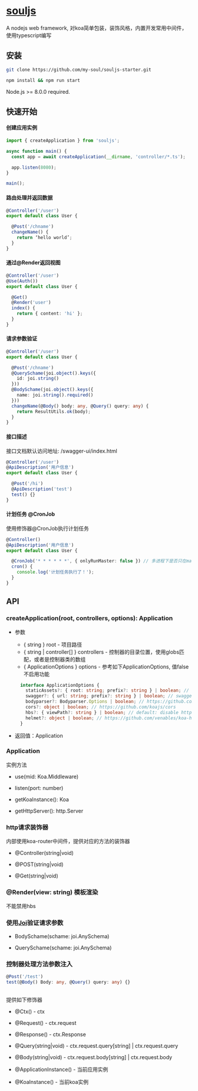 # [souljs](https://github.com/my-soul/souljs)

A nodejs web framework, 对koa简单包装，装饰风格，内置开发常用中间件，使用typescript编写

## 安装

``` bash
git clone https://github.com/my-soul/souljs-starter.git

npm install && npm run start
```
Node.js >= 8.0.0 required.

## 快速开始

#### 创建应用实例

```typescript main.ts
import { createApplication } from 'souljs';

async function main() {
  const app = await createApplication(__dirname, 'controller/*.ts');

  app.listen(8080);
}

main();
```

#### 路由处理并返回数据

```typescript controller/user.ts
@Controller('/user')
export default class User {

  @Post('/chname')
  changeName() {
    return ‘hello world’;
  }
}
```

#### 通过@Render返回视图

```typescript controller/user.ts
@Controller('/user')
@Use(Auth())
export default class User {

  @Get()
  @Render('user')
  index() {
    return { content: 'hi' };
  }
}
```


#### 请求参数验证

```typescript
@Controller('/user')
export default class User {

  @Post('/chname')
  @QuerySchame(joi.object().keys({
    id: joi.string()
  }))
  @BodySchame(joi.object().keys({
    name: joi.string().required()
  }))
  changeName(@Body() body: any, @Query() query: any) {
    return ResultUtils.ok(body);
  }
}

```

#### 接口描述

接口文档默认访问地址: /swagger-ui/index.html

```typescript
@Controller('/user')
@ApiDescription('用户信息')
export default class User {

  @Post('/hi')
  @ApiDescription('test')
  test() {}
}

```

#### 计划任务 @CronJob

使用修饰器@CronJob执行计划任务

```typescript
@Controller()
@ApiDescription('用户信息')
export default class User {

  @CronJob('* * * * * *', { onlyRunMaster: false }) // 多进程下是否只在master进程执行 default: true
  cron() {
    console.log('计划任务执行了！');
  }
}

```

## API

### createApplication(root, controllers, options): Application

- 参数
  - { string } root - 项目路径
  - { string | controller[] } controllers - 控制器的目录位置，使用globs匹配，或者是控制器类的数组
  - { ApplicationOptions }  options - 参考如下ApplicationOptions, 值false不启用功能

  ```typescript
    interface ApplicationOptions {
      staticAssets?: { root: string; prefix?: string } | boolean; // default: disable https://github.com/koajs/static
      swagger?: { url: string; prefix?: string } | boolean; // swagger-ui
      bodyparser?: Bodyparser.Options | boolean; // https://github.com/koajs/bodyparser
      cors?: object | boolean; // https://github.com/koajs/cors
      hbs?: { viewPath?: string } | boolean; // default: disable https://github.com/koajs/koa-hbs
      helmet?: object | boolean; // https://github.com/venables/koa-helmet
    }
  ```
- 返回值：Application


### Application

实例方法

- use(mid: Koa.Middleware)

- listen(port: number)

- getKoaInstance(): Koa

- getHttpServer(): http.Server


### http请求装饰器

内部使用koa-router中间件，提供对应的方法的装饰器

- @Controller(string|void)

- @POST(string|void)

- @Get(string|void)

### @Render(view: string) 模板渲染

不能禁用hbs


### 使用[Joi](https://www.npmjs.com/package/joi)验证请求参数

- BodySchame(schame: joi.AnySchema)

- QuerySchame(schame: joi.AnySchema)


### 控制器处理方法参数注入

```typescript
@Post('/test')
test(@Body() Body: any, @Query() query: any) {}
  
 ```
 
 提供如下修饰器

- @Ctx() - ctx
- @Request() - ctx.request
- @Response() - ctx.Response
- @Query(string|void) - ctx.request.query[string] | ctx.request.query
- @Body(string|void) - ctx.request.body[string] | ctx.request.body

- @ApplicationInstance() - 当前应用实例
- @KoaInstance() - 当前koa实例
